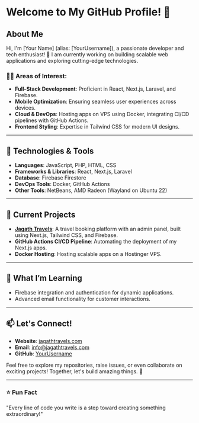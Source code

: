 # Welcome to My GitHub Profile! 👋

## About Me  
Hi, I'm [Your Name] (alias: [YourUsername]), a passionate developer and tech enthusiast! 🚀 I am currently working on building scalable web applications and exploring cutting-edge technologies.  

### 👩‍💻 Areas of Interest:
- **Full-Stack Development**: Proficient in React, Next.js, Laravel, and Firebase.
- **Mobile Optimization**: Ensuring seamless user experiences across devices.
- **Cloud & DevOps**: Hosting apps on VPS using Docker, integrating CI/CD pipelines with GitHub Actions.
- **Frontend Styling**: Expertise in Tailwind CSS for modern UI designs.

---

## 🔧 Technologies & Tools  
- **Languages**: JavaScript, PHP, HTML, CSS  
- **Frameworks & Libraries**: React, Next.js, Laravel  
- **Database**: Firebase Firestore  
- **DevOps Tools**: Docker, GitHub Actions  
- **Other Tools**: NetBeans, AMD Radeon (Wayland on Ubuntu 22)  

---

## 🚀 Current Projects  
- **[Jagath Travels](https://jagathtravels.com)**: A travel booking platform with an admin panel, built using Next.js, Tailwind CSS, and Firebase.  
- **GitHub Actions CI/CD Pipeline**: Automating the deployment of my Next.js apps.  
- **Docker Hosting**: Hosting scalable apps on a Hostinger VPS.

---

## 🌱 What I’m Learning  
- Firebase integration and authentication for dynamic applications.  
- Advanced email functionality for customer interactions.  

---

## 📫 Let's Connect!  
- **Website**: [jagathtravels.com](https://jagathtravels.com)  
- **Email**: info@jagathtravels.com  
- **GitHub**: [YourUsername](https://github.com/YourUsername)  

Feel free to explore my repositories, raise issues, or even collaborate on exciting projects! Together, let's build amazing things. 🚀  

---

### ⭐ Fun Fact  
"Every line of code you write is a step toward creating something extraordinary!"
